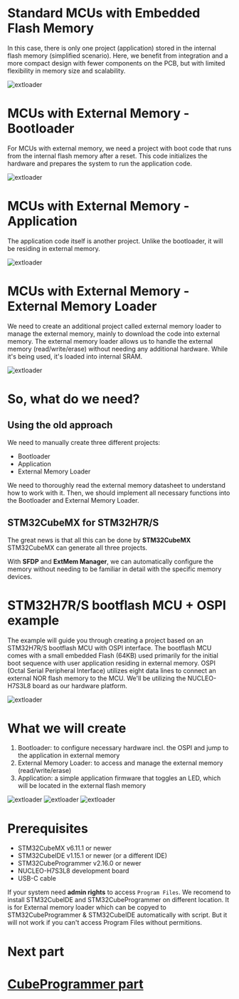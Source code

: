 # Standard MCUs with Embedded Flash Memory

In this case, there is only one project (application) stored in the internal flash memory (simplified scenario).
Here, we benefit from integration and a more compact design with fewer components on the PCB, but with limited flexibility in memory size and scalability.

![extloader](./img/Slide4.svg)

# MCUs with External Memory - Bootloader

For MCUs with external memory, we need a project with boot code that runs from the internal flash memory after a reset. 
This code initializes the hardware and prepares the system to run the application code.

![extloader](./img/Slide5.svg)

# MCUs with External Memory - Application

The application code itself is another project. 
Unlike the bootloader, it will be residing in external memory.

![extloader](./img/Slide6.svg)

# MCUs with External Memory - External Memory Loader

We need to create an additional project called external memory loader to manage the external memory, mainly to download the code into external memory.
The external memory loader allows us to handle the external memory (read/write/erase) without needing any additional hardware. While it's being used, it's loaded into internal SRAM.


![extloader](./img/Slide20.svg)

# So, what do we need?

## Using the old approach

We need to manually create three different projects:

- Bootloader
- Application
- External Memory Loader

We need to thoroughly read the external memory datasheet to understand how to work with it. 
Then, we should implement all necessary functions into the Bootloader and External Memory Loader.

## STM32CubeMX for STM32H7R/S

The great news is that all this can be done by **STM32CubeMX**
STM32CubeMX can generate all three projects.

With **SFDP** and **ExtMem Manager**, we can automatically configure the memory without needing to be familiar in detail with the specific memory devices. 


# STM32H7R/S bootflash MCU + OSPI example

The example will guide you through creating a project based on an STM32H7R/S bootflash MCU with OSPI interface.
The bootflash MCU comes with a small embedded Flash (64KB) used primarily for the initial boot sequence with user application residing in external memory.
OSPI (Octal Serial Peripheral Interface) utilizes eight data lines to connect an external NOR flash memory to the MCU.
We'll be utilizing the NUCLEO-H7S3L8 board as our hardware platform.

![extloader](./img/Slide2.svg)


# What we will create

1. Bootloader: to configure necessary hardware incl. the OSPI and jump to the application in external memory
2. External Memory Loader: to access and manage the external memory (read/write/erase)
3. Application: a simple application firmware that toggles an LED, which will be located in the external flash memory

![extloader](./img/Slide18a.svg)
![extloader](./img/Slide19a.svg)
![extloader](./img/Slide20a.svg)

# Prerequisites

- STM32CubeMX v6.11.1 or newer
- STM32CubeIDE v1.15.1 or newer (or a different IDE)
- STM32CubeProgrammer v2.16.0 or newer 
- NUCLEO-H7S3L8 development board
- USB-C cable

If your system need **admin rights** to access `Program Files`. We recomend to install STM32CubeIDE and STM32CubeProgrammer on different location. It is for External memory loader which can be copyed to STM32CubeProgrammer & STM32CubeIDE automatically with script. But it will not work if you can't access Program Files without permitions. 

# Next part

# [CubeProgrammer part](2_extmem_programmer.md)